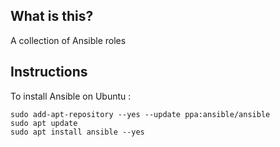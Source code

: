 What is this?
------------

A collection of Ansible roles

Instructions
------------

To install Ansible on Ubuntu :
```
sudo add-apt-repository --yes --update ppa:ansible/ansible
sudo apt update
sudo apt install ansible --yes
```